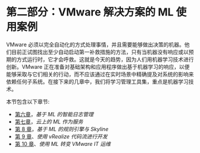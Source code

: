

# 第二部分：VMware 解决方案的 ML 使用案例

VMware 必须以完全自动化的方式处理事情，并且需要能够做出决策的机器。他们目前正试图找出至少自动启动第一补救措施的方法，只有当机器没有响应或以预期的方式运行时，它才会呼救。这就是今天的趋势，因为人们用机器学习技术进行创新。VMware 正在准备对基础架构和应用程序做出基于机器学习的响应，以便能够采取与它们相关的行动，而不应该通过在实时场景中精确提及对系统的影响来依赖任何子系统。在接下来的几章中，我们将学习管理工具集，重点是机器学习技术。

本节包含以下章节:

*   [第六章](e97316c5-1a91-4085-9603-e9b643e11ad2.xhtml)，*基于 ML 的智能日志管理*
*   [第七章](fe27b765-a482-4779-87fb-e3fde6c4b9c6.xhtml)，*云上的 ML 作为服务*
*   [第 8 章](54661ee3-fa2a-4640-b539-6a67f00669e9.xhtml)，*基于 ML 的规则引擎与 Skyline*
*   [第 9 章](ab83a378-8642-4264-9394-d0029ddae816.xhtml)、*使用 vRealize 代码流进行开发*
*   [第 10 章](5cce66c5-1e67-470e-a3f8-1ba791438615.xhtml)、*使用 ML 转变 VMware IT 运维*